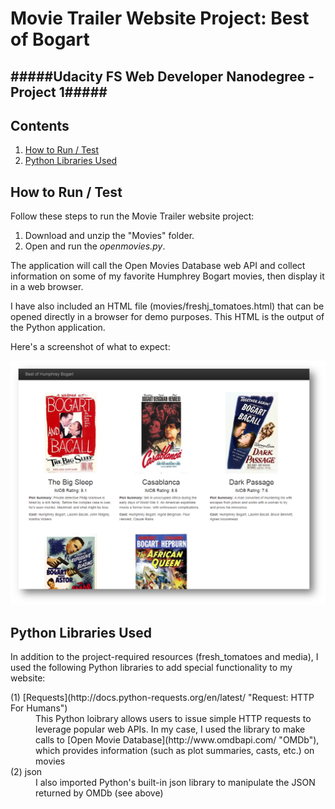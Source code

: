 Movie Trailer Website Project: Best of Bogart
==================
#####Udacity FS Web Developer Nanodegree - Project 1#####
---

Contents
--------

1. [How to Run / Test](#chapter-1)  
2. [Python Libraries Used](#chapter-2)    

How to Run / Test <a id="chapter-1"></a>
-----------------
Follow these steps to run the Movie Trailer website project:    

1. Download and unzip the "Movies" folder.
2. Open and run the *openmovies.py*.

The application will call the Open Movies Database web API and collect information on some of my favorite Humphrey Bogart movies, then display it in a web browser. 

I have also included an HTML file (movies/freshj_tomatoes.html) that can be opened directly in a browser for demo purposes. This HTML is the output of the Python application.

Here's a screenshot of what to expect: 

![Best of Bogart Screenshot](https://github.com/vincemaling/Full-Stack-Web-Dev-P1/blob/master/movies/screenshot_best_of_bogie.png) 

Python Libraries Used <a id="chapter-2"></a>
-----------------
In addition to the project-required resources (fresh_tomatoes and media), I used the following Python libraries to add special functionality to my website:  

<dl><dt>(1) [Requests](http://docs.python-requests.org/en/latest/ "Request: HTTP For Humans")</dt>
<dd>This Python loibrary allows users to issue simple HTTP requests to leverage popular web APIs. In my case, I used the library to make calls to [Open Movie Database](http://www.omdbapi.com/ "OMDb"), which provides information (such as plot summaries, casts, etc.) on movies<dd>  

<dt>(2) json</dt>
<dd>I also imported Python's built-in json library to manipulate the JSON returned by OMDb (see above)</dd>  
